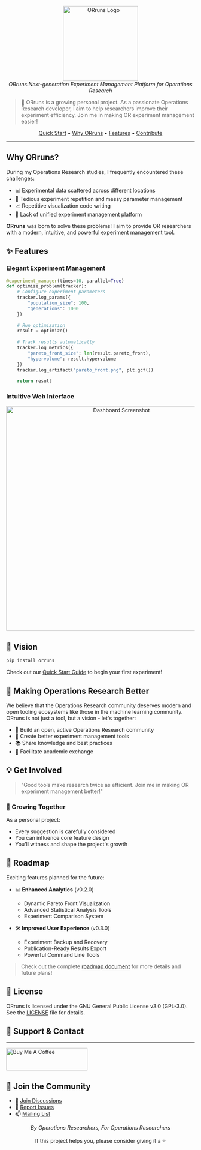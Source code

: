 

<p align="center">
  <img src="orruns/assets/logo.png" alt="ORruns Logo" width="200"/>
  <br>
  <em>ORruns:Next-generation Experiment Management Platform for Operations Research</em>
</p>

> 🌱 ORruns is a growing personal project. As a passionate Operations Research developer, I aim to help researchers improve their experiment efficiency. Join me in making OR experiment management easier!

<p align="center">
  <a href="#quick-start">Quick Start</a> •
  <a href="#why-orruns">Why ORruns</a> •
  <a href="#features">Features</a> •
  <a href="#community">Contribute</a>
</p>

---

## Why ORruns?

During my Operations Research studies, I frequently encountered these challenges:

- 📊 Experimental data scattered across different locations
- 🔄 Tedious experiment repetition and messy parameter management
- 📈 Repetitive visualization code writing
- 🤝 Lack of unified experiment management platform

**ORruns** was born to solve these problems! I aim to provide OR researchers with a modern, intuitive, and powerful experiment management tool.

## ✨ Features

### Elegant Experiment Management

```python
@experiment_manager(times=10, parallel=True)
def optimize_problem(tracker):
    # Configure experiment parameters
    tracker.log_params({
        "population_size": 100,
        "generations": 1000
    })
    
    # Run optimization
    result = optimize()
    
    # Track results automatically
    tracker.log_metrics({
        "pareto_front_size": len(result.pareto_front),
        "hypervolume": result.hypervolume
    })
    tracker.log_artifact("pareto_front.png", plt.gcf())
    
    return result
```

### Intuitive Web Interface
<p align="center">
  <img src="orruns/assets/web.png" alt="Dashboard Screenshot" width="600"/>
</p>

## 🚀 Vision

```bash
pip install orruns
```

Check out our [Quick Start Guide](https://orruns.readthedocs.io) to begin your first experiment!



## 🚀 Making Operations Research Better

We believe that the Operations Research community deserves modern and open tooling ecosystems like those in the machine learning community. ORruns is not just a tool, but a vision - let's together:

- 🌟 Build an open, active Operations Research community
- 🔧 Create better experiment management tools
- 📚 Share knowledge and best practices
- 🤝 Facilitate academic exchange

## 💡 Get Involved

> "Good tools make research twice as efficient. Join me in making OR experiment management better!"

### 🌱 Growing Together

As a personal project:
- Every suggestion is carefully considered
- You can influence core feature design
- You'll witness and shape the project's growth

## 🎯 Roadmap

Exciting features planned for the future:

- 📊 **Enhanced Analytics** (v0.2.0)
  - Dynamic Pareto Front Visualization
  - Advanced Statistical Analysis Tools
  - Experiment Comparison System

- 🛠️ **Improved User Experience** (v0.3.0)
  - Experiment Backup and Recovery
  - Publication-Ready Results Export
  - Powerful Command Line Tools

> Check out the complete [roadmap document](ROADMAP.md) for more details and future plans!


## 📄 License

ORruns is licensed under the GNU General Public License v3.0 (GPL-3.0). See the [LICENSE](LICENSE) file for details.

## 🌟 Support & Contact

---
<a href="https://www.buymeacoffee.com/your_username" target="_blank"><img src="https://cdn.buymeacoffee.com/buttons/v2/default-yellow.png" alt="Buy Me A Coffee" style="height: 60px !important;width: 217px !important;" ></a>


## 🌟 Join the Community

- 💬 [Join Discussions](https://github.com/lengff123/ORruns/discussions)
- 🐛 [Report Issues](https://github.com/lengff123/ORruns/issues)
- 📫 [Mailing List](mailto:your-email@example.com)




<p align="center">
  <em>By Operations Researchers, For Operations Researchers</em>
  <br>
  <br>
  If this project helps you, please consider giving it a ⭐️
</p>


